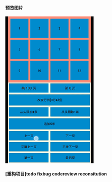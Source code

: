 #### 预览图片
![image](https://github.com/153437803/PagerManager/blob/master/Screenrecorder-2018-08-28.gif )

#### [重构项目]todo fixbug codereview reconsitution
